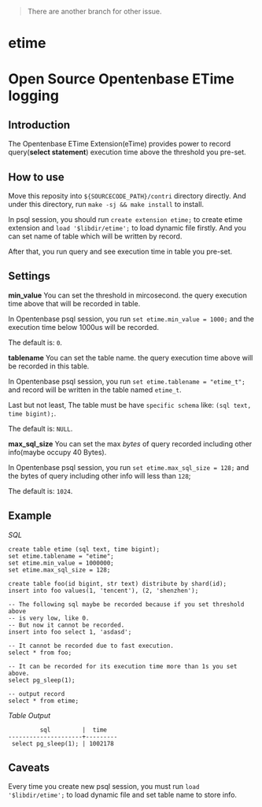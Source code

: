 > There are another branch for other issue.
# etime 
# Open Source Opentenbase ETime logging

## Introduction
The Opentenbase ETime Extension(eTime) provides power to record query(**select statement**) execution time above the threshold you pre-set.

## How to use
Move this reposity into `${SOURCECODE_PATH}/contri` directory directly.  And under this directory, run `make -sj && make install` to install.

In psql session, you should run `create extension etime;` to create etime extension and `load '$libdir/etime';` to load dynamic file firstly.  And you can set name of table which will be written by record.

After that, you run query and see execution time in table you pre-set.

## Settings
**min_value**
You can set the threshold in mircosecond.  the query execution time above that will be recorded in table.

In Opentenbase psql session, you run `set etime.min_value = 1000;` and the execution time below 1000us will be recorded.

The default is: `0`.

**tablename**
You can set the table name.  the query execution time above will be recorded in this table.

In Opentenbase psql session, you run `set etime.tablename = "etime_t";` and record will be written in the table named `etime_t`.

Last but not least, The table must be have `specific schema` like: `(sql text, time bigint);`.

The default is: `NULL`.

**max_sql_size**
You can set the max *bytes* of query recorded including other info(maybe occupy 40 Bytes).

In Opentenbase psql session, you run `set etime.max_sql_size = 128;` and the bytes of query including other info will less than `128`;

The default is: `1024`.

## Example
*SQL*
```
create table etime (sql text, time bigint);
set etime.tablename = "etime";
set etime.min_value = 1000000;
set etime.max_sql_size = 128;

create table foo(id bigint, str text) distribute by shard(id);
insert into foo values(1, 'tencent'), (2, 'shenzhen');

-- The following sql maybe be recorded because if you set threshold above
-- is very low, like 0.
-- But now it cannot be recorded.
insert into foo select 1, 'asdasd';

-- It cannot be recorded due to fast execution.
select * from foo;

-- It can be recorded for its execution time more than 1s you set above.
select pg_sleep(1);

-- output record
select * from etime;
```
*Table Output*
```
         sql         |  time
---------------------+---------
 select pg_sleep(1); | 1002178
```

## Caveats
Every time you create new psql session, you must run `load '$libdir/etime';` to load dynamic file and set table name to store info.
